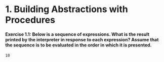 # 1. Building Abstractions with Procedures

#### Exercise 1.1: Below is a sequence of expressions. What is the result printed by the interpreter in response to each expression? Assume that the sequence is to be evaluated in the order in which it is presented.

```eval-scheme
10
```